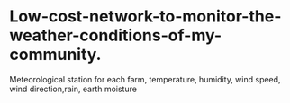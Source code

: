 # Low-cost-network-to-monitor-the-weather-conditions-of-my-community.
Meteorological station for each farm, temperature, humidity, wind speed, wind direction,rain, earth moisture
